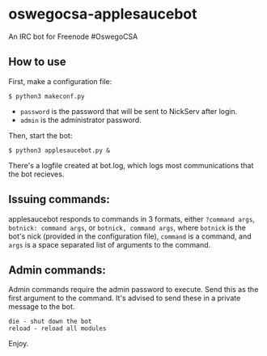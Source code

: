 oswegocsa-applesaucebot
=======================

An IRC bot for Freenode #OswegoCSA


How to use
----------
First, make a configuration file:

    $ python3 makeconf.py

  - `password` is the password that will be sent to NickServ after login.
  - `admin` is the administrator password.

Then, start the bot:

    $ python3 applesaucebot.py &

There's a logfile created at bot.log, which logs most communications that the bot recieves.

Issuing commands:
-----------------
applesaucebot responds to commands in 3 formats, either `?command args`, `botnick: command args`, or `botnick, command args`, where `botnick` is the bot's nick (provided in the configuration file), `command` is a command, and `args` is a space separated list of arguments to the command.

Admin commands:
---------------
Admin commands require the admin password to execute.  Send this as the first argument to the command.  It's advised to send these in a private message to the bot.

    die - shut down the bot
    reload - reload all modules

Enjoy.
